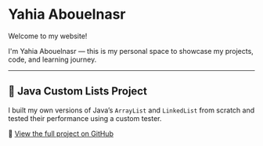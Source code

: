 # Yahia Abouelnasr

Welcome to my website!

I'm Yahia Abouelnasr — this is my personal space to showcase my projects, code, and learning journey.

---

## 🧰 Java Custom Lists Project

I built my own versions of Java’s `ArrayList` and `LinkedList` from scratch and tested their performance using a custom tester.

🔗 [View the full project on GitHub](https://github.com/YahiaAbouelnasr/CustomLists.Java)

